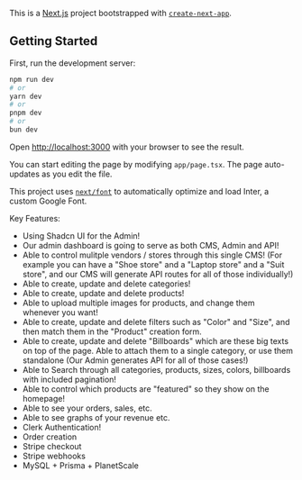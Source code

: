 This is a [Next.js](https://nextjs.org/) project bootstrapped with [`create-next-app`](https://github.com/vercel/next.js/tree/canary/packages/create-next-app).

## Getting Started

First, run the development server:

```bash
npm run dev
# or
yarn dev
# or
pnpm dev
# or
bun dev
```

Open [http://localhost:3000](http://localhost:3000) with your browser to see the result.

You can start editing the page by modifying `app/page.tsx`. The page auto-updates as you edit the file.

This project uses [`next/font`](https://nextjs.org/docs/basic-features/font-optimization) to automatically optimize and load Inter, a custom Google Font.

Key Features:

- Using Shadcn UI for the Admin!
- Our admin dashboard is going to serve as both CMS, Admin and API!
- Able to control mulitple vendors / stores through this single CMS! (For example you can have a "Shoe store" and a "Laptop store" and a "Suit store", and our CMS will generate API routes for all of those individually!)
- Able to create, update and delete categories!
- Able to create, update and delete products!
- Able to upload multiple images for products, and change them whenever you want!
- Able to create, update and delete filters such as "Color" and "Size", and then match them in the "Product" creation form.
- Able to create, update and delete "Billboards" which are these big texts on top of the page. Able to attach them to a single category, or use them standalone (Our Admin generates API for all of those cases!)
- Able to Search through all categories, products, sizes, colors, billboards with included pagination!
- Able to control which products are "featured" so they show on the homepage!
- Able to see your orders, sales, etc.
- Able to see graphs of your revenue etc.
- Clerk Authentication!
- Order creation
- Stripe checkout
- Stripe webhooks
- MySQL + Prisma + PlanetScale
